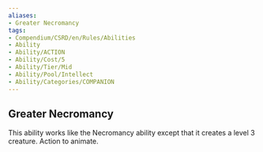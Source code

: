 ```yaml
---
aliases:
- Greater Necromancy
tags:
- Compendium/CSRD/en/Rules/Abilities
- Ability
- Ability/ACTION
- Ability/Cost/5
- Ability/Tier/Mid
- Ability/Pool/Intellect
- Ability/Categories/COMPANION
---
```


  
## Greater Necromancy  
This ability works like the Necromancy ability except that it creates a level 3 creature. Action to animate. 